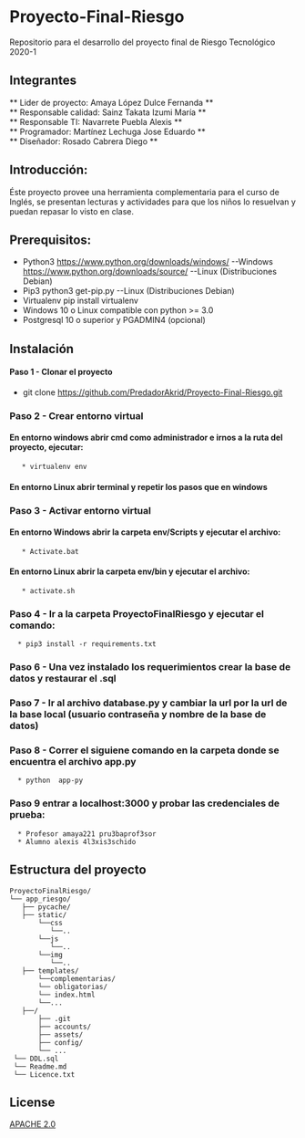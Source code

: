 # Proyecto-Final-Riesgo
Repositorio para el desarrollo del proyecto final de Riesgo Tecnológico 2020-1

## Integrantes
** Lider de proyecto: Amaya López Dulce Fernanda **  
** Responsable calidad: Sainz Takata Izumi María  **  
** Responsable TI: Navarrete Puebla Alexis  **  
** Programador: Martínez Lechuga Jose Eduardo  **  
** Diseñador: Rosado Cabrera Diego  **  


## Introducción:
Éste proyecto provee una herramienta complementaria para el curso de Inglés, se presentan lecturas y actividades para que los niños lo resuelvan y puedan repasar lo visto en clase.

## Prerequisitos:
* Python3 https://www.python.org/downloads/windows/ --Windows https://www.python.org/downloads/source/ --Linux (Distribuciones Debian)
* Pip3                                                python3 get-pip.py --Linux (Distribuciones Debian)
* Virtualenv                                          pip install virtualenv
* Windows 10 o Linux compatible con python >= 3.0
* Postgresql 10 o superior y PGADMIN4 (opcional)

## Instalación

#### Paso 1 - Clonar el proyecto 

  * git clone https://github.com/PredadorAkrid/Proyecto-Final-Riesgo.git
### Paso 2 - Crear entorno virtual
  #### En entorno windows abrir cmd como administrador e irnos a la ruta del proyecto, ejecutar:
       * virtualenv env
  #### En entorno Linux abrir terminal y repetir los pasos que en windows
### Paso 3 - Activar entorno virtual
  #### En entorno Windows abrir la carpeta env/Scripts y ejecutar el archivo:
       * Activate.bat
  #### En entorno Linux abrir la carpeta env/bin y ejecutar el archivo:
       * activate.sh
### Paso 4 - Ir a la carpeta ProyectoFinalRiesgo y ejecutar el comando:
      * pip3 install -r requirements.txt
### Paso 6 -  Una vez instalado los requerimientos crear la base de datos y restaurar el .sql

### Paso 7 - Ir al archivo database.py y cambiar la url por la url de la base local (usuario contraseña y nombre de la base de datos)

### Paso 8 - Correr el siguiene comando en la carpeta donde se encuentra el archivo app.py
      * python  app-py
### Paso 9 entrar a localhost:3000 y probar las credenciales de prueba:
      * Profesor amaya221 pru3baprof3sor
      * Alumno alexis 4l3xis3schido
## Estructura del proyecto


```
ProyectoFinalRiesgo/
└── app_riesgo/
   ├── pycache/
   ├── static/
       └──css
          └──..
       └──js
          └──..
       └──img
          └──..
   ├── templates/
       └──complementarias/
       └── obligatorias/
       └── index.html
       └──...
   ├──/
       ├── .git
       ├── accounts/
       ├── assets/
       ├── config/
       └── ...
 └── DDL.sql
 └── Readme.md
 └── Licence.txt
```



## License
[APACHE 2.0](https://choosealicense.com/licenses/apache-2.0/)
